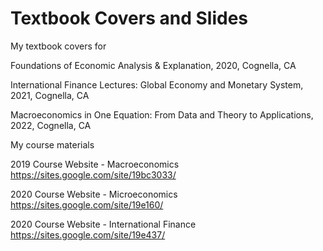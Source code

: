 # Textbook Covers and Slides

My textbook covers for 

Foundations of Economic Analysis & Explanation, 2020, Cognella, CA

International Finance Lectures: Global Economy and Monetary System, 2021, Cognella, CA

Macroeconomics in One Equation: From Data and Theory to Applications, 2022, Cognella, CA


My course materials

2019 Course Website - Macroeconomics
https://sites.google.com/site/19bc3033/

2020 Course Website - Microeconomics
https://sites.google.com/site/19e160/

2020 Course Website - International Finance
https://sites.google.com/site/19e437/


